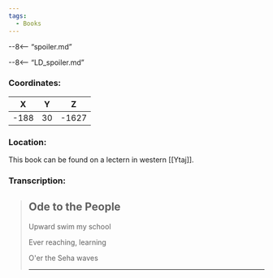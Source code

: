 ```yaml
---
tags:
  - Books
---
```


--8<-- “spoiler.md”

--8<-- “LD_spoiler.md”

### Coordinates:
| **X** | **Y**| **Z** |
|:-----:|:----:|:-----:|
|-188  |30   |-1627  |

### Location:
This book can be found on a lectern in western [[Ytaj]]. 

### Transcription:
> Ode to the People
> -------------------
>
> Upward swim my school
> 
> Ever reaching, learning
> 
> O'er the Seha waves
> 
> ------------------

